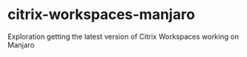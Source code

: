 # citrix-workspaces-manjaro
Exploration getting the latest version of Citrix Workspaces working on Manjaro
